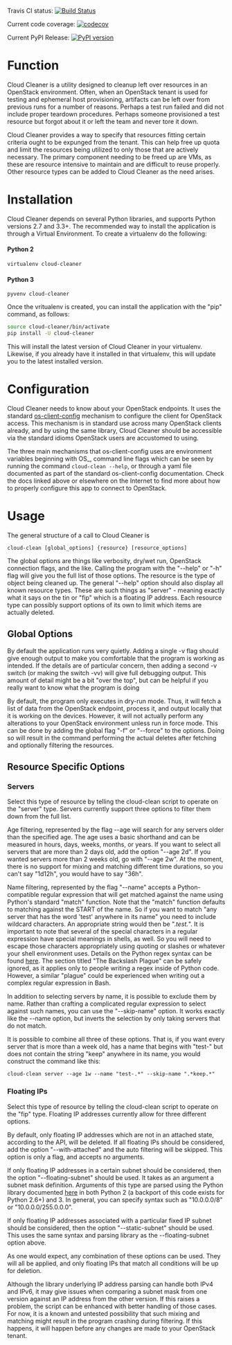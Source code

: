 Travis CI status: [![Build Status](https://travis-ci.org/greg-hellings/cloud-cleaner.svg?branch=master)](https://travis-ci.org/greg-hellings/cloud-cleaner)

Current code coverage: [![codecov](https://codecov.io/gh/greg-hellings/cloud-cleaner/branch/master/graph/badge.svg)](https://codecov.io/gh/greg-hellings/cloud-cleaner)

Current PyPI Release: [![PyPI version](https://badge.fury.io/py/cloud-cleaner.svg)](https://badge.fury.io/py/cloud-cleaner)

# Function

Cloud Cleaner is a utility designed to cleanup left over resources in an OpenStack environment. Often, when an
OpenStack tenant is used for testing and ephemeral host provisioning, artifacts can be left over from previous runs
for a number of reasons. Perhaps a test run failed and did not include proper teardown procedures. Perhaps someone
provisioned a test resource but forgot about it or left the team and never tore it down.

Cloud Cleaner provides a way to specify that resources fitting certain criteria ought to be expunged from the
tenant. This can help free up quota and limit the resources being utilized to only those that are actively necessary.
The primary component needing to be freed up are VMs, as these are resource intensive to maintain and are difficult
to reuse properly. Other resource types can be added to Cloud Cleaner as the need arises.

# Installation

Cloud Cleaner depends on several Python libraries, and supports Python versions 2.7 and 3.3+. The recommended way to
install the application is through a Virtual Environment. To create a virtualenv do the following:

#### Python 2
`virtualenv cloud-cleaner`

#### Python 3
`pyvenv cloud-cleaner`

Once the vritualenv is created, you can install the application with the "pip" command, as follows:

```bash
source cloud-cleaner/bin/activate
pip install -U cloud-cleaner
```

This will install the latest version of Cloud Cleaner in your virtualenv. Likewise, if you already have it installed in
that virtualenv, this will update you to the latest installed version.

# Configuration

Cloud Cleaner needs to know about your OpenStack endpoints. It uses the standard
[os-client-config](https://docs.openstack.org/os-client-config/latest/user/configuration.html) mechanism to configure
the client for OpenStack access. This mechanism is in standard use across many OpenStack clients already, and by using
the same library, Cloud Cleaner should be accessible via the standard idioms OpenStack users are accustomed to using.

The three main mechanisms that os-client-config uses are environment variables beginning with OS_, command line flags
which can be seen by running the command `cloud-clean --help`, or through a yaml file documented as part of the standard
os-client-config documentation. Check the docs linked above or elsewhere on the Internet to find more about how to
properly configure this app to connect to OpenStack.

# Usage

The general structure of a call to Cloud Cleaner is

`cloud-clean [global_options] {resource} [resource_options]`

The global options are things like verbosity, dry/wet run, OpenStack connection flags, and the like. Calling the
program with the "--help" or "-h" flag will give you the full list of those options. The resource is the type of object
being cleaned up. The general "--help" option should also display all known resource types. These are such things as
"server" - meaning exactly what it says on the tin or "fip" which is a floating IP address. Each resource type can
possibly support options of its own to limit which items are actually deleted.

## Global Options

By default the application runs very quietly. Adding a single -v flag should give enough output to make you comfortable
that the program is working as intended. If the details are of particular concern, then adding a second -v switch (or
making the switch -vv) will give full debugging output. This amount of detail might be a bit "over the top", but can
be helpful if you really want to know what the program is doing

By default, the program only executes in dry-run mode. Thus, it will fetch a list of data from the OpenStack endpoint,
process it, and output locally that it is working on the devices. However, it will not actually perform any alterations
to your OpenStack environment unless run in force mode. This can be done by adding the global flag "-f" or "--force" to
the options. Doing so will result in the command performing the actual deletes after fetching and optionally filtering
the resources.

## Resource Specific Options

### Servers

Select this type of resource by telling the cloud-clean script to operate on the "server" type. Servers currently
support three options to filter them down from the full list.

Age filtering, represented by the flag --age will search for any servers older than the specified age. The age uses a
basic shorthand and can be measured in hours, days, weeks, months, or years. If you want to select all servers that are
more than 2 days old, add the option "--age 2d". If you wanted servers more than 2 weeks old, go with "--age 2w". At the
moment, there is no support for mixing and matching different time durations, so you can't say "1d12h", you
would have to say "36h".

Name filtering, represented by the flag "--name" accepts a Python-compatible regular expression that will get matched
against the name using Python's standard "match" function. Note that the "match" function defaults to matching against
the START of the name. So if you want to match "any server that has the word 'test' anywhere in its name" you need to
include wildcard characters. An appropriate string would then be ".*test.*". It is important to note that several of the
special characters in a regular expression have special meanings in shells, as well. So you will need to escape those
characters appropriately using quoting or slashes or whatever your shell environment uses. Details on the Python regex
syntax can be found [here](https://docs.python.org/3/howto/regex.html#regex-howto). The section titled "The Backslash
Plague" can be safely ignored, as it applies only to people writing a regex inside of Python code. However, a similar
"plague" could be experienced when writing out a complex regular expression in Bash.

In addition to selecting servers by name, it is possible to exclude them by name. Rather than crafting a complicated
regular expression to select against such names, you can use the "--skip-name" option. It works exactly like the --name
option, but inverts the selection by only taking servers that do not match.

It is possible to combine all three of these options. That is, if you want every server that is more than a week old,
has a name that begins with "test-" but does not contain the string "keep" anywhere in its name, you would construct the
command like this:

`cloud-clean server --age 1w --name "test-.*" --skip-name ".*keep.*"`

### Floating IPs

Select this type of resource by telling the cloud-clean script to operate on the "fip" type. Floating IP addresses
currently allow for three different options.

By default, only floating IP addresses which are not in an attached state, according to the API, will be deleted. If
all floating IPs should be considered, add the option "--with-attached" and the auto filtering will be skipped. This
option is only a flag, and accepts no arguments.

If only floating IP addresses in a certain subnet should be considered, then the option "--floating-subnet" should be
used. It takes as an argument a subnet mask definition. Arguments of this type are parsed using the Python library
documented [here](https://docs.python.org/3/library/ipaddress.html) in both Python 2 (a backport of this code exists for
Python 2.6+) and 3. In general, you can specify syntax such as "10.0.0.0/8" or "10.0.0.0/255.0.0.0".

If only floating IP addresses associated with a particular fixed IP subnet should be considered, then the option
"--static-subnet" should be used. This uses the same syntax and parsing library as the --floating-subnet option above.

As one would expect, any combination of these options can be used. They will all be applied, and only floating IPs that
match all conditions will be up for deletion.

Although the library underlying IP address parsing can handle both IPv4 and IPv6, it may give issues when comparing a
subnet mask from one version against an IP address from the other version. If this raises a problem, the script can be
enhanced with better handling of those cases. For now, it is a known and untested possibility that such mixing and
matching might result in the program crashing during filtering. If this happens, it will happen before any changes are
made to your OpenStack tenant.
